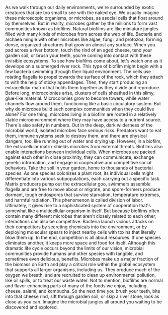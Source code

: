 As we walk through our daily environments, we're surrounded by exotic creatures that are too small to see  with the naked eye. We usually imagine these  microscopic organisms, or microbes, as asocial cells that float around by themselves. But in reality,  microbes gather by the millions to form vast communities  known as biofilms. Natural biofilms are like  miniature jungles filled with many kinds of microbes from across the web of life. Bacteria and archaea mingle with other microbes like algae, fungi, and protozoa, forming dense, organized structures that grow on almost any surface. When you pad across a river bottom, touch the rind of an aged cheese, tend your garden soil, or brush your teeth, you're coming into contact with these invisible ecosystems. To see how biofilms come about, let's watch one as it develops on a submerged river rock. This type of biofilm might begin with a few bacteria swimming through their liquid environment. The cells use rotating flagella to propel towards the surface of the rock, which they attach to with the help of sticky appendages. Then, they start producing an extracellular matrix that holds them together as they divide and reproduce. Before long, microcolonies arise, clusters of cells sheathed in this slimy, glue-like material. Microcolonies grow to become towers, while water channels flow around them, functioning like a basic  circulatory system. But why do microbes build  such complex communities when they could live alone? For one thing, microbes  living in a biofilm are rooted in a relatively  stable microenvironment where they may have access  to a nutrient source. There's also safety in numbers. Out in the deep, dark wilderness of the microbial world, isolated microbes face serious risks. Predators want to eat them, immune systems seek to destroy them, and there are physical dangers, too, like running out of water and drying up. However, in a biofilm,  the extracellular matrix shields microbes from external threats. Biofilms also enable interactions between individual cells. When microbes are packed against  each other in close proximity, they can communicate, exchange genetic information, and engage in cooperative and competitive social behaviors. Take the soil in your garden, home to thousands of bacterial species. As one species colonizes a plant root, its individual cells might differentiate into various subpopulations, each carrying out a specific task. Matrix producers pump out  the extracellular goo, swimmers assemble flagella and are free to move about or migrate, and spore-formers produce dormant, tough endospores that survive starvation, temperature extremes, and harmful radiation. This phenomenon is called  division of labor. Ultimately, it gives rise to  a sophisticated system of cooperation that's somewhat like  a multicellular organism in itself. But because biofilms often contain many different microbes that aren't closely related to each other, interactions can also be competitive. Bacteria launch vicious attacks  on their competitors by secreting chemicals  into the environment, or by deploying molecular spears to inject nearby cells with toxins that literally blow them up. In the end, competition  is all about resources. If one species eliminates another, it keeps more space and food for itself. Although this dramatic life cycle occurs beyond the limits of our vision, microbial communities provide humans and other species with tangible, and sometimes even delicious, benefits. Microbes make up a major fraction of the biomass on Earth and play a critical role  within the global ecosystem that supports all larger organisms, including us. They produce much of the oxygen we breath, and are recruited to clean up environmental pollution, like oil spills, or to treat our waste water. Not to mention, biofilms are normal and flavor enhancing parts of many of the foods we enjoy, including cheese, salami, and kombucha. So the next time you brush your teeth, bite into that cheese rind, sift through garden soil, or skip a river stone, look as close as you can. Imagine the microbial jungles  all around you waiting to be discovered and explored. 